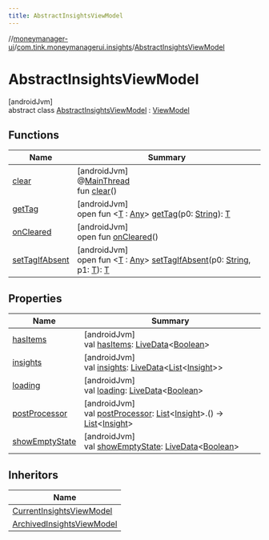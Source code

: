 ```yaml
---
title: AbstractInsightsViewModel
---
```

//[moneymanager-ui](../../../index.html)/[com.tink.moneymanagerui.insights](../index.html)/[AbstractInsightsViewModel](index.html)



# AbstractInsightsViewModel



[androidJvm]\
abstract class [AbstractInsightsViewModel](index.html) : [ViewModel](https://developer.android.com/reference/kotlin/androidx/lifecycle/ViewModel.html)



## Functions


| Name | Summary |
|---|---|
| [clear](../-archived-insights-view-model/index.html#-1936886459%2FFunctions%2F1000845458) | [androidJvm]<br>@[MainThread](https://developer.android.com/reference/kotlin/androidx/annotation/MainThread.html)<br>fun [clear](../-archived-insights-view-model/index.html#-1936886459%2FFunctions%2F1000845458)() |
| [getTag](../-archived-insights-view-model/index.html#-215894976%2FFunctions%2F1000845458) | [androidJvm]<br>open fun &lt;[T](../-archived-insights-view-model/index.html#-215894976%2FFunctions%2F1000845458) : [Any](https://kotlinlang.org/api/latest/jvm/stdlib/kotlin/-any/index.html)&gt; [getTag](../-archived-insights-view-model/index.html#-215894976%2FFunctions%2F1000845458)(p0: [String](https://kotlinlang.org/api/latest/jvm/stdlib/kotlin/-string/index.html)): [T](../-archived-insights-view-model/index.html#-215894976%2FFunctions%2F1000845458) |
| [onCleared](../-archived-insights-view-model/index.html#-1930136507%2FFunctions%2F1000845458) | [androidJvm]<br>open fun [onCleared](../-archived-insights-view-model/index.html#-1930136507%2FFunctions%2F1000845458)() |
| [setTagIfAbsent](../-archived-insights-view-model/index.html#-1567230750%2FFunctions%2F1000845458) | [androidJvm]<br>open fun &lt;[T](../-archived-insights-view-model/index.html#-1567230750%2FFunctions%2F1000845458) : [Any](https://kotlinlang.org/api/latest/jvm/stdlib/kotlin/-any/index.html)&gt; [setTagIfAbsent](../-archived-insights-view-model/index.html#-1567230750%2FFunctions%2F1000845458)(p0: [String](https://kotlinlang.org/api/latest/jvm/stdlib/kotlin/-string/index.html), p1: [T](../-archived-insights-view-model/index.html#-1567230750%2FFunctions%2F1000845458)): [T](../-archived-insights-view-model/index.html#-1567230750%2FFunctions%2F1000845458) |


## Properties


| Name | Summary |
|---|---|
| [hasItems](has-items.html) | [androidJvm]<br>val [hasItems](has-items.html): [LiveData](https://developer.android.com/reference/kotlin/androidx/lifecycle/LiveData.html)&lt;[Boolean](https://kotlinlang.org/api/latest/jvm/stdlib/kotlin/-boolean/index.html)&gt; |
| [insights](insights.html) | [androidJvm]<br>val [insights](insights.html): [LiveData](https://developer.android.com/reference/kotlin/androidx/lifecycle/LiveData.html)&lt;[List](https://kotlinlang.org/api/latest/jvm/stdlib/kotlin.collections/-list/index.html)&lt;[Insight](../../com.tink.model.insights/-insight/index.html)&gt;&gt; |
| [loading](loading.html) | [androidJvm]<br>val [loading](loading.html): [LiveData](https://developer.android.com/reference/kotlin/androidx/lifecycle/LiveData.html)&lt;[Boolean](https://kotlinlang.org/api/latest/jvm/stdlib/kotlin/-boolean/index.html)&gt; |
| [postProcessor](post-processor.html) | [androidJvm]<br>val [postProcessor](post-processor.html): [List](https://kotlinlang.org/api/latest/jvm/stdlib/kotlin.collections/-list/index.html)&lt;[Insight](../../com.tink.model.insights/-insight/index.html)&gt;.() -&gt; [List](https://kotlinlang.org/api/latest/jvm/stdlib/kotlin.collections/-list/index.html)&lt;[Insight](../../com.tink.model.insights/-insight/index.html)&gt; |
| [showEmptyState](show-empty-state.html) | [androidJvm]<br>val [showEmptyState](show-empty-state.html): [LiveData](https://developer.android.com/reference/kotlin/androidx/lifecycle/LiveData.html)&lt;[Boolean](https://kotlinlang.org/api/latest/jvm/stdlib/kotlin/-boolean/index.html)&gt; |


## Inheritors


| Name |
|---|
| [CurrentInsightsViewModel](../-current-insights-view-model/index.html) |
| [ArchivedInsightsViewModel](../-archived-insights-view-model/index.html) |

